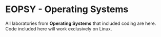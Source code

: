 # EOPSY - Operating Systems
 All laboratories from **Operating Systems** that included coding are here.  
 Code included here will work exclusively on Linux.
